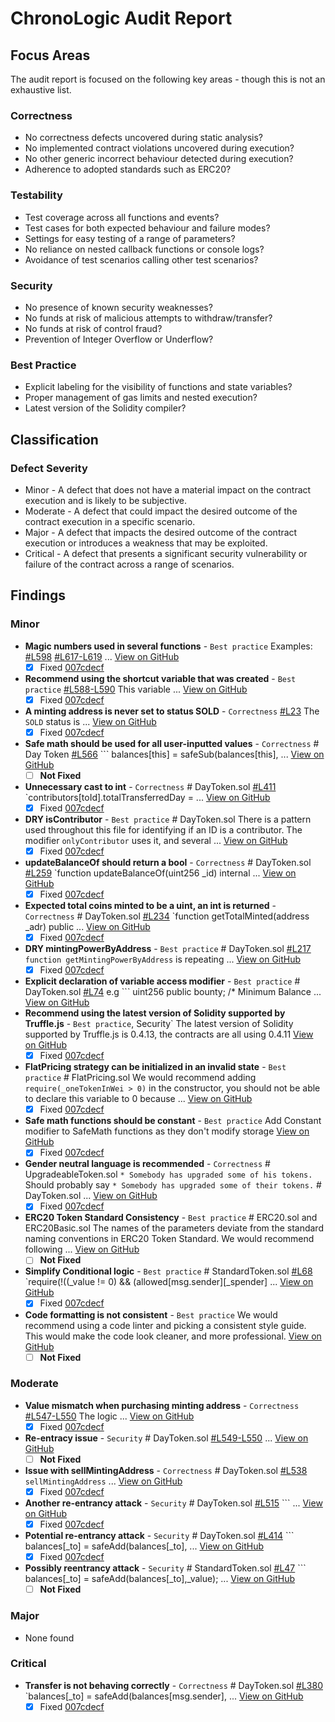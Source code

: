 # ChronoLogic Audit Report

## Focus Areas
The audit report is focused on the following key areas - though this is not an exhaustive list.
### Correctness
- No correctness defects uncovered during static analysis?
- No implemented contract violations uncovered during execution?
- No other generic incorrect behaviour detected during execution?
- Adherence to adopted standards such as ERC20?
### Testability
- Test coverage across all functions and events?
- Test cases for both expected behaviour and failure modes?
- Settings for easy testing of a range of parameters?
- No reliance on nested callback functions or console logs?
- Avoidance of test scenarios calling other test scenarios?
### Security
- No presence of known security weaknesses?
- No funds at risk of malicious attempts to withdraw/transfer?
- No funds at risk of control fraud?
- Prevention of Integer Overflow or Underflow?
### Best Practice
- Explicit labeling for the visibility of functions and state variables?
- Proper management of gas limits and nested execution?
- Latest version of the Solidity compiler?

## Classification
### Defect Severity
- Minor - A defect that does not have a material impact on the contract execution and is likely to be subjective.
- Moderate - A defect that could impact the desired outcome of the contract execution in a specific scenario.
- Major - A defect that impacts the desired outcome of the contract execution or introduces a weakness that may be exploited.
- Critical - A defect that presents a significant security vulnerability or failure of the contract across a range of scenarios.

## Findings
### Minor
- **Magic numbers used in several functions** - `Best practice` Examples: [#L598](https://github.com/BlockchainLabsNZ/chronologic/blob/3ba1fe830881ca9e85f2c2db3e77b3b333bc4dd1/contracts/DayToken.sol#L598]) [#L617-L619](https://github.com/BlockchainLabsNZ/chronologic/blob/3ba1fe830881ca9e85f2c2db3e77b3b333bc4dd1/contracts/DayToken.sol#L617-L619]) ... [View on GitHub](https://github.com/BlockchainLabsNZ/chronologic/issues/24)
    - [x] Fixed [007cdecf](https://github.com/chronologic/chronologic/commit/007cdecfc51495689e591d821c07cbef80a4e284)
- **Recommend using the shortcut variable that was created** - `Best practice` [#L588-L590](https://github.com/BlockchainLabsNZ/chronologic/blob/3ba1fe830881ca9e85f2c2db3e77b3b333bc4dd1/contracts/DayToken.sol#L588-L590]) This variable ... [View on GitHub](https://github.com/BlockchainLabsNZ/chronologic/issues/23)
    - [x] Fixed [007cdecf](https://github.com/chronologic/chronologic/commit/007cdecfc51495689e591d821c07cbef80a4e284)
- **A minting address is never set to status SOLD** - `Correctness` [#L23](https://github.com/BlockchainLabsNZ/chronologic/blob/3ba1fe830881ca9e85f2c2db3e77b3b333bc4dd1/contracts/DayToken.sol#L23]) The `SOLD` status is ... [View on GitHub](https://github.com/BlockchainLabsNZ/chronologic/issues/22)
    - [x] Fixed [007cdecf](https://github.com/chronologic/chronologic/commit/007cdecfc51495689e591d821c07cbef80a4e284)
- **Safe math should be used for all user-inputted values** - `Correctness` # Day Token [#L566](https://github.com/BlockchainLabsNZ/chronologic/blob/dev/contracts/DayToken.sol#L566]) ``` balances[this] = safeSub(balances[this], ... [View on GitHub](https://github.com/BlockchainLabsNZ/chronologic/issues/17)
    - [ ] **Not Fixed**
- **Unnecessary cast to int** - `Correctness` # DayToken.sol [#L411](https://github.com/BlockchainLabsNZ/chronologic/blob/dev/contracts/DayToken.sol#L411]) `contributors[toId].totalTransferredDay = ... [View on GitHub](https://github.com/BlockchainLabsNZ/chronologic/issues/15)
    - [x] Fixed [007cdecf](https://github.com/chronologic/chronologic/commit/007cdecfc51495689e591d821c07cbef80a4e284)
- **DRY isContributor** - `Best practice` # DayToken.sol There is a pattern used throughout this file for identifying if an ID is a contributor. The modifier `onlyContributor` uses it, and several ... [View on GitHub](https://github.com/BlockchainLabsNZ/chronologic/issues/13)
    - [x] Fixed [007cdecf](https://github.com/chronologic/chronologic/commit/007cdecfc51495689e591d821c07cbef80a4e284)
- **updateBalanceOf should return a bool** - `Correctness` # DayToken.sol [#L259](https://github.com/BlockchainLabsNZ/chronologic/blob/dev/contracts/DayToken.sol#L259]) `function updateBalanceOf(uint256 _id) internal ... [View on GitHub](https://github.com/BlockchainLabsNZ/chronologic/issues/12)
    - [x] Fixed [007cdecf](https://github.com/chronologic/chronologic/commit/007cdecfc51495689e591d821c07cbef80a4e284)
- **Expected total coins minted to be a uint, an int is returned** - `Correctness` # DayToken.sol [#L234](https://github.com/BlockchainLabsNZ/chronologic/blob/dev/contracts/DayToken.sol#L234]) `function getTotalMinted(address _adr) public ... [View on GitHub](https://github.com/BlockchainLabsNZ/chronologic/issues/11)
    - [x] Fixed [007cdecf](https://github.com/chronologic/chronologic/commit/007cdecfc51495689e591d821c07cbef80a4e284)
- **DRY mintingPowerByAddress** - `Best practice` # DayToken.sol [#L217](https://github.com/BlockchainLabsNZ/chronologic/blob/dev/contracts/DayToken.sol#L217]) `function getMintingPowerByAddress` is repeating ... [View on GitHub](https://github.com/BlockchainLabsNZ/chronologic/issues/10)
    - [x] Fixed [007cdecf](https://github.com/chronologic/chronologic/commit/007cdecfc51495689e591d821c07cbef80a4e284)
- **Explicit declaration of variable access modifier** - `Best practice` # DayToken.sol [#L74](https://github.com/BlockchainLabsNZ/chronologic/blob/dev/contracts/DayToken.sol#L74]) e.g ``` uint256 public bounty; /* Minimum Balance ... [View on GitHub](https://github.com/BlockchainLabsNZ/chronologic/issues/9)
- **Recommend using the latest version of Solidity supported by Truffle.js** - `Best practice`, Security` The latest version of Solidity supported by Truffle.js is 0.4.13, the contracts are all using 0.4.11  [View on GitHub](https://github.com/BlockchainLabsNZ/chronologic/issues/8)
    - [x] Fixed [007cdecf](https://github.com/chronologic/chronologic/commit/007cdecfc51495689e591d821c07cbef80a4e284)
- **FlatPricing strategy can be initialized in an invalid state** - `Best practice` # FlatPricing.sol We would recommend adding `require(_oneTokenInWei > 0)` in the constructor, you should not be able to declare this variable to 0 because ... [View on GitHub](https://github.com/BlockchainLabsNZ/chronologic/issues/7)
    - [x] Fixed [007cdecf](https://github.com/chronologic/chronologic/commit/007cdecfc51495689e591d821c07cbef80a4e284)
- **Safe math functions should be constant** - `Best practice` Add Constant modifier to SafeMath functions as they don't modify storage  [View on GitHub](https://github.com/BlockchainLabsNZ/chronologic/issues/6)
    - [x] Fixed [007cdecf](https://github.com/chronologic/chronologic/commit/007cdecfc51495689e591d821c07cbef80a4e284)
- **Gender neutral language is recommended** - `Correctness` # UpgradeableToken.sol `* Somebody has upgraded some of his tokens.` Should probably say `* Somebody has upgraded some of their tokens.` # DayToken.sol ... [View on GitHub](https://github.com/BlockchainLabsNZ/chronologic/issues/5)
    - [x] Fixed [007cdecf](https://github.com/chronologic/chronologic/commit/007cdecfc51495689e591d821c07cbef80a4e284)
- **ERC20 Token Standard Consistency** - `Best practice` # ERC20.sol and ERC20Basic.sol The names of the parameters deviate from the standard naming conventions in ERC20 Token Standard. We would recommend following ... [View on GitHub](https://github.com/BlockchainLabsNZ/chronologic/issues/4)
    - [ ] **Not Fixed**
- **Simplify Conditional logic** - `Best practice` # StandardToken.sol [#L68](https://github.com/BlockchainLabsNZ/chronologic/blob/dev/contracts/StandardToken.sol#L68]) `require(!((_value != 0) && (allowed[msg.sender][_spender] ... [View on GitHub](https://github.com/BlockchainLabsNZ/chronologic/issues/3)
    - [x] Fixed [007cdecf](https://github.com/chronologic/chronologic/commit/007cdecfc51495689e591d821c07cbef80a4e284)
- **Code formatting is not consistent** - `Best practice` We would recommend using a code linter and picking a consistent style guide. This would make the code look cleaner, and more professional.  [View on GitHub](https://github.com/BlockchainLabsNZ/chronologic/issues/2)
    - [ ] **Not Fixed**
### Moderate
- **Value mismatch when purchasing minting address** - `Correctness` [#L547-L550](https://github.com/BlockchainLabsNZ/chronologic/blob/3ba1fe830881ca9e85f2c2db3e77b3b333bc4dd1/contracts/DayToken.sol#L547-L550]) The logic ... [View on GitHub](https://github.com/BlockchainLabsNZ/chronologic/issues/21)
    - [x] Fixed [007cdecf](https://github.com/chronologic/chronologic/commit/007cdecfc51495689e591d821c07cbef80a4e284)
- **Re-entracy issue** - `Security` # DayToken.sol [#L549-L550](https://github.com/BlockchainLabsNZ/chronologic/blob/3ba1fe830881ca9e85f2c2db3e77b3b333bc4dd1/contracts/DayToken.sol#L549-L550]) ... [View on GitHub](https://github.com/BlockchainLabsNZ/chronologic/issues/20)
    - [ ] **Not Fixed**
- **Issue with sellMintingAddress** - `Correctness` # DayToken.sol [#L538](https://github.com/BlockchainLabsNZ/chronologic/blob/3ba1fe830881ca9e85f2c2db3e77b3b333bc4dd1/contracts/DayToken.sol#L538]) `sellMintingAddress` ... [View on GitHub](https://github.com/BlockchainLabsNZ/chronologic/issues/19)
    - [x] Fixed [007cdecf](https://github.com/chronologic/chronologic/commit/007cdecfc51495689e591d821c07cbef80a4e284)
- **Another re-entrancy attack** - `Security` # DayToken.sol [#L515](https://github.com/BlockchainLabsNZ/chronologic/blob/3ba1fe830881ca9e85f2c2db3e77b3b333bc4dd1/contracts/DayToken.sol#L515]) ``` ... [View on GitHub](https://github.com/BlockchainLabsNZ/chronologic/issues/18)
    - [x] Fixed [007cdecf](https://github.com/chronologic/chronologic/commit/007cdecfc51495689e591d821c07cbef80a4e284)
- **Potential re-entrancy attack** - `Security` # DayToken.sol [#L414](https://github.com/BlockchainLabsNZ/chronologic/blob/dev/contracts/DayToken.sol#L414]) ``` balances[_to] = safeAdd(balances[_to], ... [View on GitHub](https://github.com/BlockchainLabsNZ/chronologic/issues/16)
    - [x] Fixed [007cdecf](https://github.com/chronologic/chronologic/commit/007cdecfc51495689e591d821c07cbef80a4e284)
- **Possibly reentrancy attack** - `Security` # StandardToken.sol [#L47](https://github.com/BlockchainLabsNZ/chronologic/blob/dev/contracts/StandardToken.sol#L47]) ``` balances[_to] = safeAdd(balances[_to],_value); ... [View on GitHub](https://github.com/BlockchainLabsNZ/chronologic/issues/1)
    - [ ] **Not Fixed**
### Major
- None found
### Critical
- **Transfer is not behaving correctly** - `Correctness` # DayToken.sol [#L380](https://github.com/BlockchainLabsNZ/chronologic/blob/dev/contracts/DayToken.sol#L380]) `balances[_to] = safeAdd(balances[msg.sender], ... [View on GitHub](https://github.com/BlockchainLabsNZ/chronologic/issues/14)
    - [x] Fixed [007cdecf](https://github.com/chronologic/chronologic/commit/007cdecfc51495689e591d821c07cbef80a4e284)

